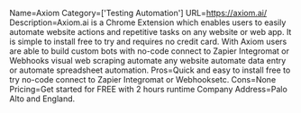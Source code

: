 Name=Axiom
Category=['Testing Automation']
URL=https://axiom.ai/
Description=Axiom.ai is a Chrome Extension which enables users to easily automate website actions and repetitive tasks on any website or web app. It is simple to install free to try and requires no credit card. With Axiom users are able to build custom bots with no-code connect to Zapier Integromat or Webhooks visual web scraping automate any website automate data entry or automate spreadsheet automation.
Pros=Quick and easy to install free to try no-code connect to Zapier Integromat or Webhooksetc.
Cons=None
Pricing=Get started for FREE with 2 hours runtime
Company Address=Palo Alto and England.
